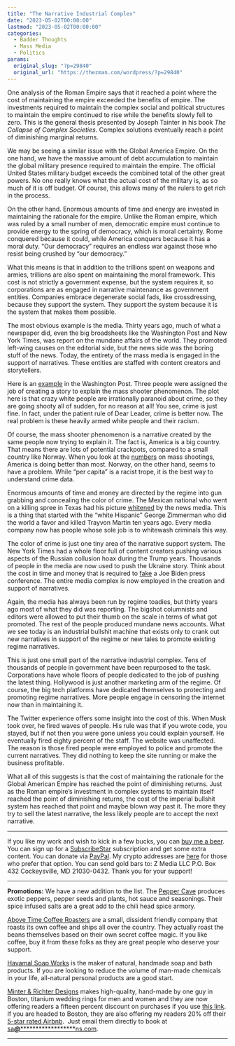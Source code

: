 ```yaml
---
title: "The Narrative Industrial Complex"
date: "2023-05-02T00:00:00"
lastmod: "2023-05-02T00:00:00"
categories:
  - Badder Thoughts
  - Mass Media
  - Politics
params:
  original_slug: "?p=29840"
  original_url: "https://thezman.com/wordpress/?p=29840"
---
```


One analysis of the Roman Empire says that it reached a point where the
cost of maintaining the empire exceeded the benefits of empire. The
investments required to maintain the complex social and political
structures to maintain the empire continued to rise while the benefits
slowly fell to zero. This is the general thesis presented by Joseph
Tainter in his book *The Collapse of Complex Societies*. Complex
solutions eventually reach a point of diminishing marginal returns.

We may be seeing a similar issue with the Global America Empire. On the
one hand, we have the massive amount of debt accumulation to maintain
the global military presence required to maintain the empire. The
official United States military budget exceeds the combined total of the
other great powers. No one really knows what the actual cost of the
military is, as so much of it is off budget. Of course, this allows many
of the rulers to get rich in the process.

On the other hand. Enormous amounts of time and energy are invested in
maintaining the rationale for the empire. Unlike the Roman empire, which
was ruled by a small number of men, democratic empire must continue to
provide energy to the spring of democracy, which is moral certainty.
Rome conquered because it could, while America conquers because it has a
moral duty. “Our democracy” requires an endless war against those who
resist being crushed by “our democracy.”

What this means is that in addition to the trillions spent on weapons
and armies, trillions are also spent on maintaining the moral framework.
This cost is not strictly a government expense, but the system requires
it, so corporations are as engaged in narrative maintenance as
government entities. Companies embrace degenerate social fads, like
crossdressing, because they support the system. They support the system
because it is the system that makes them possible.

The most obvious example is the media. Thirty years ago, much of what a
newspaper did, even the big broadsheets like the Washington Post and New
York Times, was report on the mundane affairs of the world. They
promoted left-wing causes on the editorial side, but the news side was
the boring stuff of the news. Today, the entirety of the mass media is
engaged in the support of narratives. These entities are staffed with
content creators and storytellers.

Here is an <a href="https://archive.is/kI22S" rel="noopener"
target="_blank">example</a> in the Washington Post. Three people were
assigned the job of creating a story to explain the mass shooter
phenomenon. The plot here is that crazy white people are irrationally
paranoid about crime, so they are going shooty all of sudden, for no
reason at all! You see, crime is just fine. In fact, under the patient
rule of Dear Leader, crime is better now. The real problem is these
heavily armed white people and their racism.

Of course, the mass shooter phenomenon is a narrative created by the
same people now trying to explain it. The fact is, America is a big
country. That means there are lots of potential crackpots, compared to a
small country like Norway. When you look at the <a
href="https://worldpopulationreview.com/country-rankings/mass-shootings-by-country"
rel="noopener" target="_blank">numbers</a> on mass shootings, America is
doing better than most. Norway, on the other hand, seems to have a
problem. While “per capita” is a racist trope, it is the best way to
understand crime data.

Enormous amounts of time and money are directed by the regime into gun
grabbing and concealing the color of crime. The Mexican national who
went on a killing spree in Texas had his picture
<a href="https://twitter.com/DesiraeQoS/status/1653012367389650944"
rel="noopener" target="_blank">whitened</a> by the news media. This is a
thing that started with the “white Hispanic” George Zimmerman who did
the world a favor and killed Trayvon Martin ten years ago. Every media
company now has people whose sole job is to whitewash criminals this
way.

The color of crime is just one tiny area of the narrative support
system. The New York Times had a whole floor full of content creators
pushing various aspects of the Russian collusion hoax during the Trump
years. Thousands of people in the media are now used to push the Ukraine
story. Think about the cost in time and money that is required to <a
href="https://www.outkick.com/did-the-biden-administration-tell-an-la-times-reporter-what-question-to-ask/"
rel="noopener" target="_blank">fake</a> a Joe Biden press conference.
The entire media complex is now employed in the creation and support of
narratives.

Again, the media has always been run by regime toadies, but thirty years
ago most of what they did was reporting. The bigshot columnists and
editors were allowed to put their thumb on the scale in terms of what
got promoted. The rest of the people produced mundane news accounts.
What we see today is an industrial bullshit machine that exists only to
crank out new narratives in support of the regime or new tales to
promote existing regime narratives.

This is just one small part of the narrative industrial complex. Tens of
thousands of people in government have been repurposed to the task.
Corporations have whole floors of people dedicated to the job of pushing
the latest thing. Hollywood is just another marketing arm of the regime.
Of course, the big tech platforms have dedicated themselves to
protecting and promoting regime narratives. More people engage in
censoring the internet now than in maintaining it.

The Twitter experience offers some insight into the cost of this. When
Musk took over, he fired waves of people. His rule was that if you wrote
code, you stayed, but if not then you were gone unless you could explain
yourself. He eventually fired eighty percent of the staff. The website
was unaffected. The reason is those fired people were employed to police
and promote the current narratives. They did nothing to keep the site
running or make the business profitable.

What all of this suggests is that the cost of maintaining the rationale
for the Global American Empire has reached the point of diminishing
returns. Just as the Roman empire’s investment in complex systems to
maintain itself reached the point of diminishing returns, the cost of
the imperial bullshit system has reached that point and maybe blown way
past it. The more they try to sell the latest narrative, the less likely
people are to accept the next narrative.

------------------------------------------------------------------------

If you like my work and wish to kick in a few bucks, you can
<a href="https://www.buymeacoffee.com/mujolulu" rel="noopener"
target="_blank">buy me a beer</a>. You can sign up for a
<a href="https://www.subscribestar.com/the-z-blog" rel="noopener"
target="_blank">SubscribeStar</a> subscription and get some extra
content. You can donate via <a
href="https://www.paypal.com/donate/?cmd=_s-xclick&amp;hosted_button_id=UDAS2Q8JYA6CN&amp;source=url"
rel="noopener" target="_blank">PayPal</a>. My crypto addresses are
<a href="https://thezman.com/wordpress/?page_id=22713" rel="noopener"
target="_blank">here</a> for those who prefer that option. You can send
gold bars to: Z Media LLC P.O. Box 432 Cockeysville, MD 21030-0432.
Thank you for your support!

------------------------------------------------------------------------

**Promotions:** We have a new addition to the list. The
<a href="https://peppercave.com/shop/ols/products" rel="noopener"
target="_blank">Pepper Cave</a> produces exotic peppers, pepper seeds
and plants, hot sauce and seasonings. Their spice infused salts are a
great add to the chili head spice armory.

<a href="https://abovetimecoffee.com/" rel="noopener"
target="_blank">Above Time Coffee Roasters</a> are a small, dissident
friendly company that roasts its own coffee and ships all over the
country. They actually roast the beans themselves based on their own
secret coffee magic. If you like coffee, buy it from these folks as they
are great people who deserve your support.

<a href="https://havamalsoapworks.com/" rel="noopener"
target="_blank">Havamal Soap Works</a> is the maker of natural, handmade
soap and bath products. If you are looking to reduce the volume of
man-made chemicals in your life, all-natural personal products are a
good start.

<a href="https://www.minterandrichterdesigns.com/"
rel="noreferrer nofollow noopener" target="_blank">Minter &amp; Richter
Designs</a> makes high-quality, hand-made by one guy in Boston, titanium
wedding rings for men and women and they are now offering readers a
fifteen percent discount on purchases if you use
<a href="https://www.minterandrichterdesigns.com/discount/ZMAN"
rel="noreferrer nofollow noopener" target="_blank">this link</a>.
<span class="highlight"><span class="colour"><span class="font"><span class="size">If
you are headed to Boston, they are also offering my readers 20% off
their <a
href="https://www.airbnb.com/users/7988017/listings?user_id=7988017&amp;s=3"
rel="noopener noreferrer" target="_blank">5-star rated Airbnb</a>.  Just
email them directly to book at
<a href="mailto:sa***@*********************ns.com"
data-original-string="fIbGIGq+DroyoiZq51j5cA==cb7m+Ao7yUMR4QbqFzgHw3LDcH/ah2rKz/ZDYjBoWGlTOD7d0hg7j8a9eF9TLs3q28E"><span
class="apbct-email-encoder"
data-original-string="Mgt3mxPh9j0+hNbr95SuGQ==cb7vWVNF12uj+4XYIE2mzw59zEMfuGN0380yRKqfuR6Uo/GpzQmh/Adrd7DXhLgXK6/"
title="This contact has been encoded by Anti-Spam by CleanTalk. Click to decode. To finish the decoding make sure that JavaScript is enabled in your browser.">sa<span
class="apbct-blur">***</span>@<span
class="apbct-blur">*********************</span>ns.com</span></a>.</span></span></span></span>

------------------------------------------------------------------------
